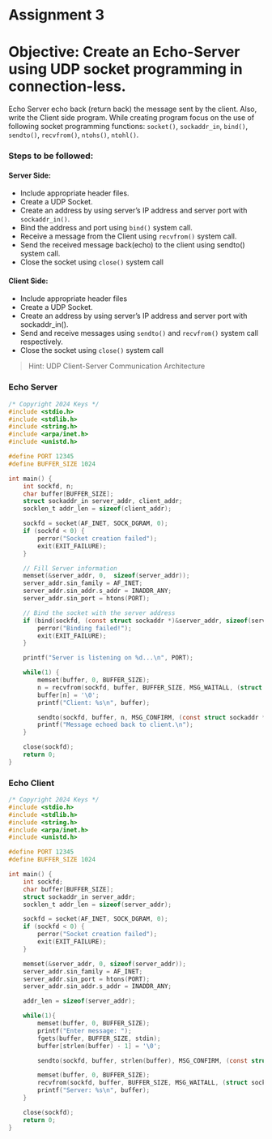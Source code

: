 # Assignment 3

# Objective: Create an Echo-Server using UDP socket programming in connection-less.
Echo Server echo back (return back) the message sent by the client. Also, write the Client side program. While creating
program focus on the use of following socket programming functions:
`socket()`, `sockaddr_in`, `bind()`, `sendto()`, `recvfrom()`, `ntohs()`, `ntohl()`.

### Steps to be followed:
#### Server Side:
- Include appropriate header files.
- Create a UDP Socket.
- Create an address by using server’s IP address and server port with `sockaddr_in()`.
- Bind the address and port using `bind()` system call.
- Receive a message from the Client using `recvfrom()` system call.
- Send the received message back(echo) to the client using sendto() system call.
- Close the socket using `close()` system call
#### Client Side:
- Include appropriate header files
- Create a UDP Socket.
- Create an address by using server’s IP address and server port with sockaddr_in().
- Send and receive messages using `sendto()` and `recvfrom()` system call respectively.
- Close the socket using `close()` system call

> Hint: UDP Client-Server Communication Architecture

### Echo Server
  ```c
  /* Copyright 2024 Keys */
  #include <stdio.h>
  #include <stdlib.h>
  #include <string.h>
  #include <arpa/inet.h>
  #include <unistd.h>

  #define PORT 12345
  #define BUFFER_SIZE 1024

  int main() {
      int sockfd, n;
      char buffer[BUFFER_SIZE];
      struct sockaddr_in server_addr, client_addr;
      socklen_t addr_len = sizeof(client_addr);

      sockfd = socket(AF_INET, SOCK_DGRAM, 0);
      if (sockfd < 0) {
          perror("Socket creation failed");
          exit(EXIT_FAILURE);
      }

      // Fill Server information
      memset(&server_addr, 0,  sizeof(server_addr));
      server_addr.sin_family = AF_INET;
      server_addr.sin_addr.s_addr = INADDR_ANY;
      server_addr.sin_port = htons(PORT);

      // Bind the socket with the server address
      if (bind(sockfd, (const struct sockaddr *)&server_addr, sizeof(server_addr)) < 0){
          perror("Binding failed!");
          exit(EXIT_FAILURE);
      }

      printf("Server is listening on %d...\n", PORT);

      while(1) {
          memset(buffer, 0, BUFFER_SIZE);
          n = recvfrom(sockfd, buffer, BUFFER_SIZE, MSG_WAITALL, (struct sockaddr *)&client_addr, &addr_len);
          buffer[n] = '\0';
          printf("Client: %s\n", buffer);

          sendto(sockfd, buffer, n, MSG_CONFIRM, (const struct sockaddr *)&client_addr, addr_len);
          printf("Message echoed back to client.\n");
      }

      close(sockfd);
      return 0;
  }
  ```

### Echo Client
  ```c
  /* Copyright 2024 Keys */
  #include <stdio.h>
  #include <stdlib.h>
  #include <string.h>
  #include <arpa/inet.h>
  #include <unistd.h>

  #define PORT 12345
  #define BUFFER_SIZE 1024

  int main() {
      int sockfd;
      char buffer[BUFFER_SIZE];
      struct sockaddr_in server_addr;
      socklen_t addr_len = sizeof(server_addr);

      sockfd = socket(AF_INET, SOCK_DGRAM, 0);
      if (sockfd < 0) {
          perror("Socket creation failed");
          exit(EXIT_FAILURE);
      }

      memset(&server_addr, 0, sizeof(server_addr));
      server_addr.sin_family = AF_INET;
      server_addr.sin_port = htons(PORT);
      server_addr.sin_addr.s_addr = INADDR_ANY;

      addr_len = sizeof(server_addr);

      while(1){
          memset(buffer, 0, BUFFER_SIZE);
          printf("Enter message: ");
          fgets(buffer, BUFFER_SIZE, stdin);
          buffer[strlen(buffer) - 1] = '\0';

          sendto(sockfd, buffer, strlen(buffer), MSG_CONFIRM, (const struct sockaddr *)&server_addr, addr_len);

          memset(buffer, 0, BUFFER_SIZE);
          recvfrom(sockfd, buffer, BUFFER_SIZE, MSG_WAITALL, (struct sockaddr *)&server_addr, &addr_len);
          printf("Server: %s\n", buffer);
      }

      close(sockfd);
      return 0;
  }
  ```
